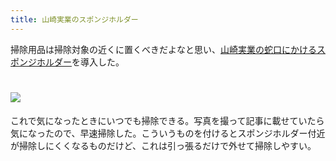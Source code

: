 ```yaml
---
title: 山崎実業のスポンジホルダー
---
```

掃除用品は掃除対象の近くに置くべきだよなと思い、[山崎実業の蛇口にかけるスポンジホルダー](https://www.amazon.co.jp/dp/B07MM4GC6P)を導入した。

![](https://lh3.googleusercontent.com/b1ThPx6mc1pNJXpqPiI0QNJ4ms-GrdxuLHCSR0ocUSCDmHv1AsPpjlicDUuPEzzMo54MqqoAQd-7oQ7aOZ13WFYwHkbPrCGOF6cLmBlOKoFtFevCMLr4YDfJxik2enKQhap8L5mZOOS7JedwPYudYyBHe_b2PqYe0Hli5e81qXu4Ru_dIHeh5n8DdNas)
===================================================================================================================================================================================================================================

これで気になったときにいつでも掃除できる。写真を撮って記事に載せていたら気になったので、早速掃除した。こういうものを付けるとスポンジホルダー付近が掃除しにくくなるものだけど、これは引っ張るだけで外せて掃除しやすい。
